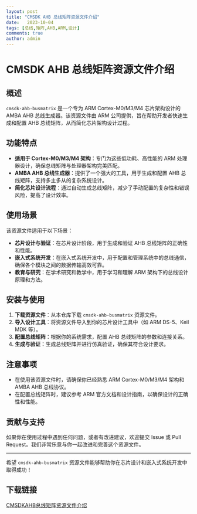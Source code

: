 ```yaml
---
layout: post
title: "CMSDK AHB 总线矩阵资源文件介绍"
date:   2023-10-04
tags: [总线,矩阵,AHB,ARM,设计]
comments: true
author: admin
---
```

# CMSDK AHB 总线矩阵资源文件介绍

## 概述

`cmsdk-ahb-busmatrix` 是一个专为 ARM Cortex-M0/M3/M4 芯片架构设计的 AMBA AHB 总线生成器。该资源文件由 ARM 公司提供，旨在帮助开发者快速生成和配置 AHB 总线矩阵，从而简化芯片架构设计过程。

## 功能特点

- **适用于 Cortex-M0/M3/M4 架构**：专门为这些低功耗、高性能的 ARM 处理器设计，确保总线矩阵与处理器架构完美匹配。
- **AMBA AHB 总线生成器**：提供了一个强大的工具，用于生成和配置 AHB 总线矩阵，支持多主多从的复杂系统设计。
- **简化芯片设计流程**：通过自动生成总线矩阵，减少了手动配置的复杂性和错误风险，提高了设计效率。

## 使用场景

该资源文件适用于以下场景：

- **芯片设计与验证**：在芯片设计阶段，用于生成和验证 AHB 总线矩阵的正确性和性能。
- **嵌入式系统开发**：在嵌入式系统开发中，用于配置和管理系统中的总线通信，确保各个模块之间的数据传输高效可靠。
- **教育与研究**：在学术研究和教学中，用于学习和理解 ARM 架构下的总线设计原理和方法。

## 安装与使用

1. **下载资源文件**：从本仓库下载 `cmsdk-ahb-busmatrix` 资源文件。
2. **导入设计工具**：将资源文件导入到你的芯片设计工具中（如 ARM DS-5、Keil MDK 等）。
3. **配置总线矩阵**：根据你的系统需求，配置 AHB 总线矩阵的参数和连接关系。
4. **生成与验证**：生成总线矩阵并进行仿真验证，确保其符合设计要求。

## 注意事项

- 在使用该资源文件时，请确保你已经熟悉 ARM Cortex-M0/M3/M4 架构和 AMBA AHB 总线协议。
- 在配置总线矩阵时，建议参考 ARM 官方文档和设计指南，以确保设计的正确性和性能。

## 贡献与支持

如果你在使用过程中遇到任何问题，或者有改进建议，欢迎提交 Issue 或 Pull Request。我们非常乐意与你一起改进和完善这个资源文件。

---

希望 `cmsdk-ahb-busmatrix` 资源文件能够帮助你在芯片设计和嵌入式系统开发中取得成功！

## 下载链接

[CMSDKAHB总线矩阵资源文件介绍](https://pan.quark.cn/s/c35192d6d34d)